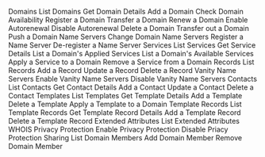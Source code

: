 Domains
    List Domains
    Get Domain Details
    Add a Domain
    Check Domain Availability
    Register a Domain
    Transfer a Domain
    Renew a Domain
    Enable Autorenewal
    Disable Autorenewal
    Delete a Domain
    Transfer out a Domain
    Push a Domain
Name Servers
    Change Domain Name Servers
    Register a Name Server
    De-register a Name Server
Services
    List Services
    Get Service Details
    List a Domain's Applied Services
    List a Domain's Available Services
    Apply a Service to a Domain
    Remove a Service from a Domain
Records
    List Records
    Add a Record
    Update a Record
    Delete a Record
Vanity Name Servers
    Enable Vanity Name Servers
    Disable Vanity Name Servers
Contacts
    List Contacts
    Get Contact Details
    Add a Contact
    Update a Contact
    Delete a Contact
Templates
    List Templates
    Get Template Details
    Add a Template
    Delete a Template
    Apply a Template to a Domain
Template Records
    List Template Records
    Get Template Record Details
    Add a Template Record
    Delete a Template Record
Extended Attributes
    List Extended Attributes
WHOIS Privacy Protection
    Enable Privacy Protection
    Disable Priacy Protection
Sharing
    List Domain Members
    Add Domain Member
    Remove Domain Member
